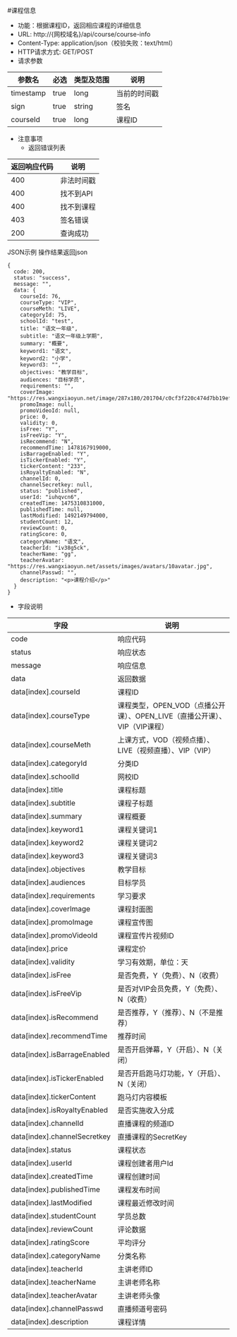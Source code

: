 #课程信息

* 功能：根据课程ID，返回相应课程的详细信息
* URL: http://{网校域名}/api/course/course-info
* Content-Type: application/json（校验失败：text/html）
* HTTP请求方式: GET/POST
* 请求参数

|参数名|	必选|	类型及范围|	说明|
|-----|----|------------|-----|
|timestamp|	true|	long|	当前的时间戳|
|sign|	true|	string|	签名|
|courseId|	true|	long|	课程ID|

* 注意事项
	* 返回错误列表

|返回响应代码	|说明|
|-----------|---|
|400|	非法时间戳|
|400|	找不到API|
|400|	找不到课程|
|403|	签名错误|
|200|	查询成功|

JSON示例
操作结果返回json
````
{
  code: 200,
  status: "success",
  message: "",
  data: {
	courseId: 76,
	courseType: "VIP",
	courseMeth: "LIVE",
	categoryId: 75,
	schoolId: "test",
	title: "语文一年级",
	subtitle: "语文一年级上学期",
	summary: "概要",
	keyword1: "语文",
	keyword2: "小学",
	keyword3: "",
	objectives: "教学目标",
	audiences: "目标学员",
	requirements: "",
	coverImage: "https://res.wangxiaoyun.net/image/287x180/201704/c0cf3f220c474d7bb19ef55719bea124.png",
	promoImage: null,
	promoVideoId: null,
	price: 0,
	validity: 0,
	isFree: "Y",
	isFreeVip: "Y",
	isRecommend: "N",
	recommendTime: 1478167919000,
	isBarrageEnabled: "Y",
	isTickerEnabled: "Y",
	tickerContent: "233",
	isRoyaltyEnabled: "N",
	channelId: 0,
	channelSecretkey: null,
	status: "published",
	userId: "iuhqvcn6",
	createdTime: 1475310831000,
	publishedTime: null,
	lastModified: 1492149794000,
	studentCount: 12,
	reviewCount: 0,
	ratingScore: 0,
	categoryName: "语文",
	teacherId: "iv38g5ck",
	teacherName: "gg",
	teacherAvatar: "https://res.wangxiaoyun.net/assets/images/avatars/10avatar.jpg",
	channelPasswd: "",
	description: "<p>课程介绍</p>"
  }
}
````

* 字段说明

|字段|	说明|
|----|------|
|code|	响应代码|
|status|	响应状态|
|message|	响应信息|
|data|	返回数据|
| data\[index\].courseId | 课程ID |
| data\[index\].courseType | 课程类型，OPEN_VOD（点播公开课）、OPEN_LIVE（直播公开课）、VIP（VIP课程） |
| data\[index\].courseMeth | 上课方式，VOD（视频点播）、LIVE（视频直播）、VIP（VIP） |
| data\[index\].categoryId | 分类ID |
| data\[index\].schoolId | 网校ID |
| data\[index\].title | 课程标题 |
| data\[index\].subtitle | 课程子标题 |
| data\[index\].summary | 课程概要 |
| data\[index\].keyword1 | 课程关键词1 |
| data\[index\].keyword2 | 课程关键词2 |
| data\[index\].keyword3 | 课程关键词3 |
| data\[index\].objectives | 教学目标 |
| data\[index\].audiences | 目标学员 |
| data\[index\].requirements | 学习要求 |
| data\[index\].coverImage | 课程封面图 |
| data\[index\].promoImage | 课程宣传图 |
| data\[index\].promoVideoId | 课程宣传片视频ID |
| data\[index\].price | 课程定价 |
| data\[index\].validity | 学习有效期，单位：天 |
| data\[index\].isFree | 是否免费，Y（免费）、N（收费） |
| data\[index\].isFreeVip | 是否对VIP会员免费，Y（免费）、N（收费） |
| data\[index\].isRecommend | 是否推荐，Y（推荐）、N（不是推荐） |
| data\[index\].recommendTime | 推荐时间 |
| data\[index\].isBarrageEnabled | 是否开启弹幕，Y（开启）、N（关闭） |
| data\[index\].isTickerEnabled | 是否开启跑马灯功能，Y（开启）、N（关闭） |
| data\[index\].tickerContent | 跑马灯内容模板 |
| data\[index\].isRoyaltyEnabled | 是否实施收入分成 |
| data\[index\].channelId | 直播课程的频道ID |
| data\[index\].channelSecretkey | 直播课程的SecretKey |
| data\[index\].status | 课程状态 |
| data\[index\].userId | 课程创建者用户Id |
| data\[index\].createdTime | 课程创建时间 |
| data\[index\].publishedTime | 课程发布时间 |
| data\[index\].lastModified | 课程最近修改时间 |
| data\[index\].studentCount | 学员总数 |
| data\[index\].reviewCount | 评论数据 |
| data\[index\].ratingScore | 平均评分 |
| data\[index\].categoryName | 分类名称 |
| data\[index\].teacherId | 主讲老师ID |
| data\[index\].teacherName | 主讲老师名称 |
| data\[index\].teacherAvatar | 主讲老师头像 |
| data\[index\].channelPasswd | 直播频道号密码 |
| data\[index\].description | 课程详情 |
